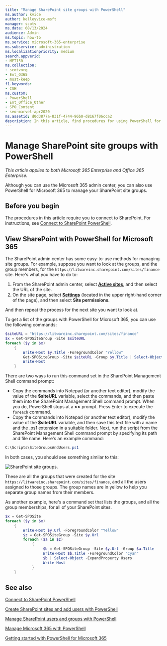 ```yaml
---
title: "Manage SharePoint site groups with PowerShell"
ms.author: kvice
author: kelleyvice-msft
manager: scotv
ms.date: 08/13/2024
audience: Admin
ms.topic: how-to
ms.service: microsoft-365-enterprise
ms.subservice: administration
ms.localizationpriority: medium
search.appverid:
- MET150
ms.collection: 
- scotvorg
- Ent_O365
- must-keep
f1.keywords:
- CSH
ms.custom:
- PowerShell
- Ent_Office_Other
- SPO_Content
- seo-marvel-apr2020
ms.assetid: d0d3877a-831f-4744-96b0-d8167f06cca2
description: In this article, find procedures for using PowerShell for Microsoft 365 to manage SharePoint site groups.
---
```


# Manage SharePoint site groups with PowerShell

*This article applies to both Microsoft 365 Enterprise and Office 365 Enterprise.*

Although you can use the Microsoft 365 admin center, you can also use PowerShell for Microsoft 365 to manage your SharePoint site groups.

## Before you begin

The procedures in this article require you to connect to SharePoint. For instructions, see [Connect to SharePoint PowerShell](/powershell/sharepoint/sharepoint-online/connect-sharepoint-online).

## View SharePoint with PowerShell for Microsoft 365

The SharePoint admin center has some easy-to-use methods for managing site groups. For example, suppose you want to look at the groups, and the group members, for the `https://litwareinc.sharepoint.com/sites/finance` site. Here's what you have to do to:

1. From the SharePoint admin center, select <a href="https://go.microsoft.com/fwlink/?linkid=2185220" target="_blank">**Active sites**</a>, and then select the URL of the site.
2. On the site page, select <a href="https://go.microsoft.com/fwlink/?linkid=2185072" target="_blank">**Settings**</a> (located in the upper right-hand corner of the page), and then select **Site permissions**.

And then repeat the process for the next site you want to look at.

To get a list of the groups with PowerShell for Microsoft 365, you can use the following commands:

```powershell
$siteURL = "https://litwareinc.sharepoint.com/sites/finance"
$x = Get-SPOSiteGroup -Site $siteURL
foreach ($y in $x)
    {
        Write-Host $y.Title -ForegroundColor "Yellow"
        Get-SPOSiteGroup -Site $siteURL -Group $y.Title | Select-Object -ExpandProperty Users
        Write-Host
    }
```

There are two ways to run this command set in the SharePoint Management Shell command prompt:

- Copy the commands into Notepad (or another text editor), modify the value of the **$siteURL** variable, select the commands, and then paste them into the SharePoint Management Shell command prompt. When you do, PowerShell stops at a **>>** prompt. Press Enter to execute the `foreach` command.<br/>
- Copy the commands into Notepad (or another text editor), modify the value of the **$siteURL** variable, and then save this text file with a name and the .ps1 extension in a suitable folder. Next, run the script from the SharePoint Management Shell command prompt by specifying its path and file name. Here's an example command:

```powershell
C:\Scripts\SiteGroupsAndUsers.ps1
```

In both cases, you should see something similar to this:

![SharePoint site groups.](../media/SPO-site-groups.png)

These are all the groups that were created for the site `https://litwareinc.sharepoint.com/sites/finance`, and all the users assigned to those groups. The group names are in yellow to help you separate group names from their members.

As another example, here's a command set that lists the groups, and all the group memberships, for all of your SharePoint sites.

```powershell
$x = Get-SPOSite
foreach ($y in $x)
    {
        Write-Host $y.Url -ForegroundColor "Yellow"
        $z = Get-SPOSiteGroup -Site $y.Url
        foreach ($a in $z)
            {
                 $b = Get-SPOSiteGroup -Site $y.Url -Group $a.Title
                 Write-Host $b.Title -ForegroundColor "Cyan"
                 $b | Select-Object -ExpandProperty Users
                 Write-Host
            }
    }
```

## See also

[Connect to SharePoint PowerShell](/powershell/sharepoint/sharepoint-online/connect-sharepoint-online)

[Create SharePoint sites and add users with PowerShell](create-sharepoint-sites-and-add-users-with-powershell.md)

[Manage SharePoint users and groups with PowerShell](manage-sharepoint-users-and-groups-with-powershell.md)

[Manage Microsoft 365 with PowerShell](manage-microsoft-365-with-microsoft-365-powershell.md)

[Getting started with PowerShell for Microsoft 365](getting-started-with-microsoft-365-powershell.md)
